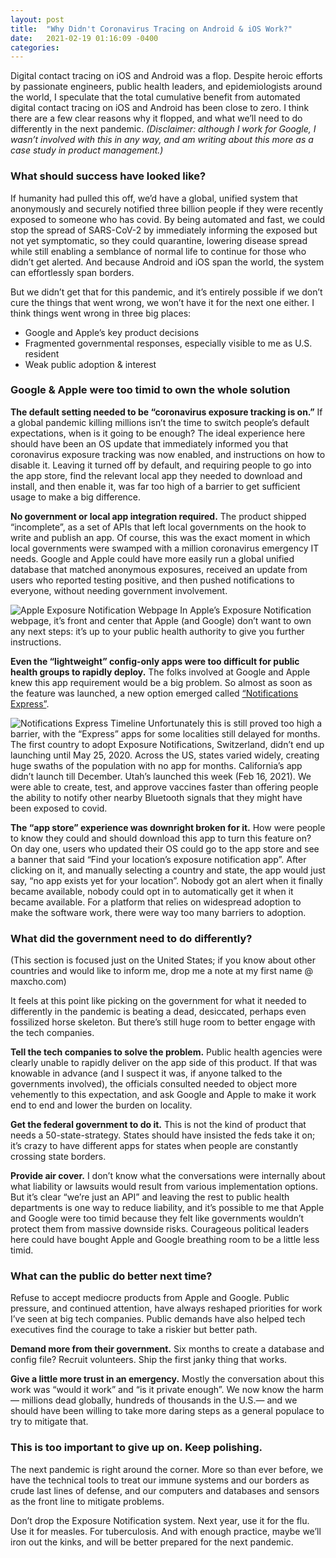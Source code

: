 ```yaml
---
layout: post
title:  "Why Didn't Coronavirus Tracing on Android & iOS Work?"
date:   2021-02-19 01:16:09 -0400
categories: 
---
```

Digital contact tracing on iOS and Android was a flop. Despite heroic efforts by passionate engineers, public health leaders, and epidemiologists around the world, I speculate that the total cumulative benefit from automated digital contact tracing on iOS and Android has been close to zero. I think there are a few clear reasons why it flopped, and what we’ll need to do differently in the next pandemic. *(Disclaimer: although I work for Google, I wasn’t involved with this in any way, and am writing about this more as a case study in product management.)*

### What should success have looked like?
If humanity had pulled this off, we’d have a global, unified system that anonymously and securely notified three billion people if they were recently exposed to someone who has covid. By being automated and fast, we could stop the spread of SARS-CoV-2 by immediately informing the exposed but not yet symptomatic, so they could quarantine, lowering disease spread while still enabling a semblance of normal life to continue for those who didn’t get alerted. And because Android and iOS span the world, the system can effortlessly span borders.

But we didn’t get that for this pandemic, and it’s entirely possible if we don’t cure the things that went wrong, we won’t have it for the next one either. I think things went wrong in three big places:

- Google and Apple’s key product decisions
- Fragmented governmental responses, especially visible to me as U.S. resident
- Weak public adoption & interest

### Google & Apple were too timid to own the whole solution
**The default setting needed to be “coronavirus exposure tracking is on.”** If a global pandemic killing millions isn’t the time to switch people’s default expectations, when is it going to be enough? The ideal experience here should have been an OS update that immediately informed you that coronavirus exposure tracking was now enabled, and instructions on how to disable it. Leaving it turned off by default, and requiring people to go into the app store, find the relevant local app they needed to download and install, and then enable it, was far too high of a barrier to get sufficient usage to make a big difference.

**No government or local app integration required.** The product shipped “incomplete”, as a set of APIs that left local governments on the hook to write and publish an app. Of course, this was the exact moment in which local governments were swamped with a million coronavirus emergency IT needs. Google and Apple could have more easily run a global unified database that matched anonymous exposures, received an update from users who reported testing positive, and then pushed notifications to everyone, without needing government involvement.

![Apple Exposure Notification Webpage](img/apple_exposure_webpage.png)
In Apple’s Exposure Notification webpage, it’s front and center that Apple (and Google) don’t want to own any next steps: it’s up to your public health authority to give you further instructions.

**Even the “lightweight” config-only apps were too difficult for public health groups to rapidly deploy.** The folks involved at Google and Apple knew this app requirement would be a big problem. So almost as soon as the feature was launched, a new option emerged called [“Notifications Express”](https://developer.apple.com/documentation/exposurenotification/supporting_exposure_notifications_express).

![Notifications Express Timeline](img/public_health.png)
Unfortunately this is still proved too high a barrier, with the “Express” apps for some localities still delayed for months. The first country to adopt Exposure Notifications, Switzerland, didn’t end up launching until May 25, 2020. Across the US, states varied widely, creating huge swaths of the population with no app for months. California’s app didn’t launch till December. Utah’s launched this week (Feb 16, 2021). We were able to create, test, and approve vaccines faster than offering people the ability to notify other nearby Bluetooth signals that they might have been exposed to covid.

**The “app store” experience was downright broken for it.** How were people to know they could and should download this app to turn this feature on? On day one, users who updated their OS could go to the app store and see a banner that said “Find your location’s exposure notification app”. After clicking on it, and manually selecting a country and state, the app would just say, “no app exists yet for your location”. Nobody got an alert when it finally became available, nobody could opt in to automatically get it when it became available. For a platform that relies on widespread adoption to make the software work, there were way too many barriers to adoption.

### What did the government need to do differently?
(This section is focused just on the United States; if you know about other countries and would like to inform me, drop me a note at my first name @ maxcho.com)

It feels at this point like picking on the government for what it needed to differently in the pandemic is beating a dead, desiccated, perhaps even fossilized horse skeleton. But there’s still huge room to better engage with the tech companies.

**Tell the tech companies to solve the problem.** Public health agencies were clearly unable to rapidly deliver on the app side of this product. If that was knowable in advance (and I suspect it was, if anyone talked to the governments involved), the officials consulted needed to object more vehemently to this expectation, and ask Google and Apple to make it work end to end and lower the burden on locality.

**Get the federal government to do it.** This is not the kind of product that needs a 50-state-strategy. States should have insisted the feds take it on; it’s crazy to have different apps for states when people are constantly crossing state borders.

**Provide air cover.** I don’t know what the conversations were internally about what liability or lawsuits would result from various implementation options. But it’s clear “we’re just an API” and leaving the rest to public health departments is one way to reduce liability, and it’s possible to me that Apple and Google were too timid because they felt like governments wouldn’t protect them from massive downside risks. Courageous political leaders here could have bought Apple and Google breathing room to be a little less timid.

### What can the public do better next time?
Refuse to accept mediocre products from Apple and Google. Public pressure, and continued attention, have always reshaped priorities for work I’ve seen at big tech companies. Public demands have also helped tech executives find the courage to take a riskier but better path.

**Demand more from their government.** Six months to create a database and config file? Recruit volunteers. Ship the first janky thing that works.

**Give a little more trust in an emergency.** Mostly the conversation about this work was “would it work” and “is it private enough”. We now know the harm— millions dead globally, hundreds of thousands in the U.S.— and we should have been willing to take more daring steps as a general populace to try to mitigate that.

### This is too important to give up on. Keep polishing.
The next pandemic is right around the corner. More so than ever before, we have the technical tools to treat our immune systems and our borders as crude last lines of defense, and our computers and databases and sensors as the front line to mitigate problems.

Don’t drop the Exposure Notification system. Next year, use it for the flu. Use it for measles. For tuberculosis. And with enough practice, maybe we’ll iron out the kinks, and will be better prepared for the next pandemic.


